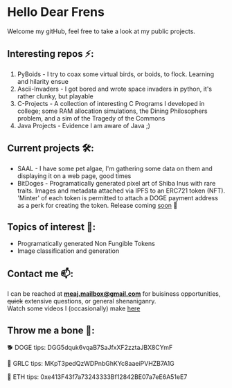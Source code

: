 # Hello Dear Frens
Welcome my gitHub, feel free to take a look at my public projects.
## Interesting repos ⚡:
1. PyBoids - I try to coax some virtual birds, or boids, to flock. Learning and hilarity ensue
2. Ascii-Invaders - I got bored and wrote space invaders in python, it's rather clunky, but playable
3. C-Projects - A collection of interesting C Programs I developed in college; some RAM allocation simulations, the Dining Philosophers problem, and a sim of the Tragedy of the Commons
4. Java Projects - Evidence I am aware of Java ;)
## Current projects 🛠️:
* SAAL - I have some pet algae, I'm gathering some data on them and displaying it on a web page, good times
* BitDoges - Programatically generated pixel art of Shiba Inus with rare traits. Images and metadata attached via IPFS to an ERC721 token (NFT). 'Minter' of each token is permitted to attach a DOGE payment address as a perk for creating the token. Release coming [soon](https://bitdoges.com) 👀
## Topics of interest 🌱:
* Programatically generated Non Fungible Tokens
* Image classification and generation
## Contact me 📫:
I can be reached at **meaj.mailbox@gmail.com** for buisiness opportunities, ~~quick~~ extensive questions, or general shenaniganry.   
Watch some videos I (occasionally) make [here](https://www.youtube.com/channel/UC9_9vFneCA4rA2FWsUTf15A)
## Throw me a bone 🦴:
🐕 DOGE tips: DGG5dquk6vqaB7SaJfxXF2zztaJBX8CYmF

🧄 GRLC tips: MKpT3pedQzWDPnbGhKYc8aaeiPVHZB7A1G

💠 ETH tips: 0xe413F43f7a73243333Bf12842BE07a7eE6A51eE7
